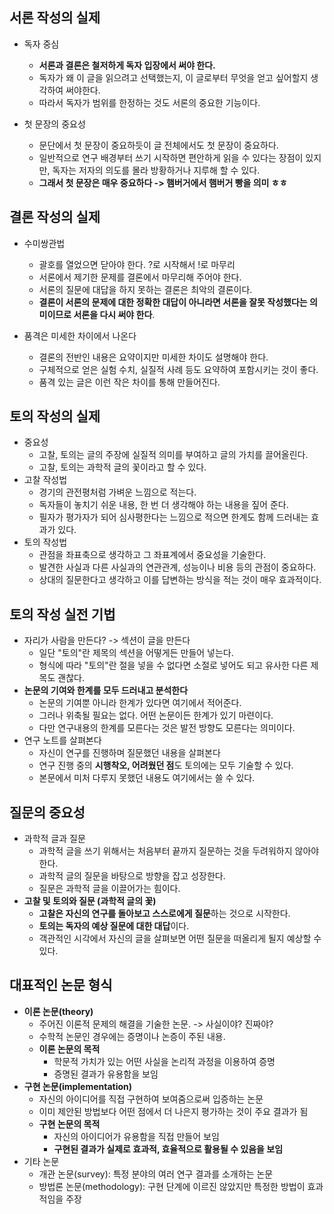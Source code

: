 ## 서론 작성의 실제
* 독자 중심
  * **서론과 결론은 철저하게 독자 입장에서 써야 한다.**
  * 독자가 왜 이 글을 읽으려고 선택했는지, 이 글로부터 무엇을 얻고 싶어할지 생각하여 써야한다.
  * 따라서 독자가 범위를 한정하는 것도 서론의 중요한 기능이다.

* 첫 문장의 중요성
  * 문단에서 첫 문장이 중요하듯이 글 전체에서도 첫 문장이 중요하다.
  * 일반적으로 연구 배경부터 쓰기 시작하면 편안하게 읽을 수 있다는 장점이 있지만, 독자는 저자의 의도를 몰라 방황하거나 지루해 할 수 있다.
  * **그래서 첫 문장은 매우 중요하다 -> 햄버거에서 햄버거 빵을 의미 ㅎㅎ**
  
## 결론 작성의 실제
* 수미쌍관법
  * 괄호를 열었으면 닫아야 한다. ?로 시작해서 !로 마무리
  * 서론에서 제기한 문제를 결론에서 마무리해 주어야 한다.
  * 서론의 질문에 대답을 하지 못하는 결론은 최악의 결론이다.
  * **결론이 서론의 문제에 대한 정확한 대답이 아니라면 서론을 잘못 작성했다는 의미이므로 서론을 다시 써야 한다**.

* 품격은 미세한 차이에서 나온다
  * 결론의 전반인 내용은 요약이지만 미세한 차이도 설명해야 한다.
  * 구체적으로 얻은 실험 수치, 실질적 사례 등도 요약하여 포함시키는 것이 좋다.
  * 품격 있는 글은 이런 작은 차이를 통해 만들어진다.
  
## 토의 작성의 실제
* 중요성
  * 고찰, 토의는 글의 주장에 실질적 의미를 부여하고 글의 가치를 끌어올린다.
  * 고찰, 토의는 과학적 글의 꽃이라고 할 수 있다.
* 고찰 작성법
  * 경기의 관전평처럼 가벼운 느낌으로 적는다.
  * 독자들이 놓치기 쉬운 내용, 한 번 더 생각해야 하는 내용을 짚어 준다.
  * 필자가 평가자가 되어 심사평한다는 느낌으로 적으면 한계도 함께 드러내는 효과가 있다.
* 토의 작성법
  * 관점을 좌표축으로 생각하고 그 좌표계에서 중요성을 기술한다.
  * 발견한 사실과 다른 사실과의 연관관계, 성능이나 비용 등의 관점이 중요하다.
  * 상대의 질문한다고 생각하고 이를 답변하는 방식을 적는 것이 매우 효과적이다.

## 토의 작성 실전 기법
* 자리가 사람을 만든다? -> 섹션이 글을 만든다
  * 일단 "토의"란 제목의 섹션을 어떻게든 만들어 넣는다.
  * 형식에 따라 "토의"란 절을 넣을 수 없다면 소절로 넣어도 되고 유사한 다른 제목도 괜찮다.
* **논문의 기여와 한계를 모두 드러내고 분석한다**
  * 논문의 기여뿐 아니라 한계가 있다면 여기에서 적어준다.
  * 그러나 위축될 필요는 없다. 어떤 논문이든 한계가 있기 마련이다.
  * 다만 연구내용의 한계를 모른다는 것은 발전 방향도 모른다는 의미이다.
* 연구 노트를 살펴본다
  * 자신이 연구를 진행하며 질문했던 내용을 살펴본다
  * 연구 진행 중의 **시행착오, 어려웠던 점**도 토의에는 모두 기술할 수 있다.
  * 본문에서 미처 다루지 못했던 내용도 여기에서는 쓸 수 있다.

## 질문의 중요성
* 과학적 글과 질문
  * 과학적 글을 쓰기 위해서는 처음부터 끝까지 질문하는 것을 두려워하지 않아야 한다.
  * 과학적 글의 질문을 바탕으로 방향을 잡고 성장한다.
  * 질문은 과학적 글을 이끌어가는 힘이다.
* **고찰 및 토의와 질문 (과학적 글의 꽃)**
  * **고찰은 자신의 연구를 돌아보고 스스로에게 질문**하는 것으로 시작한다.
  * **토의는 독자의 예상 질문에 대한 대답**이다.
  * 객관적인 시각에서 자신의 글을 살펴보면 어떤 질문을 떠올리게 될지 예상할 수 있다.

## 대표적인 논문 형식
* **이론 논문(theory)**
  * 주어진 이론적 문제의 해결을 기술한 논문. -> 사실이야? 진짜야?
  * 수학적 논문인 경우에는 증명이나 논증이 주된 내용.
  * **이론 논문의 목적**
    * 학문적 가치가 있는 어떤 사실을 논리적 과정을 이용하여 증명
    * 증명된 결과가 유용함을 보임
* **구현 논문(implementation)**
  * 자신의 아이디어를 직접 구현하여 보여줌으로써 입증하는 논문
  * 이미 제안된 방법보다 어떤 점에서 더 나은지 평가하는 것이 주요 결과가 됨
  * **구현 논문의 목적**
    * 자신의 아이디어가 유용함을 직접 만들어 보임
    * **구현된 결과가 실제로 효과적, 효율적으로 활용될 수 있음을 보임**
* 기타 논문
  * 개관 논문(survey): 특정 분야의 여러 연구 결과를 소개하는 논문
  * 방법론 논문(methodology): 구현 단계에 이르진 않았지만 특정한 방법이 효과적임을 주장
